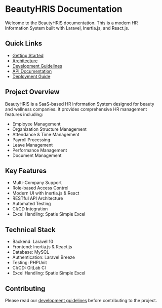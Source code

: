 # BeautyHRIS Documentation

Welcome to the BeautyHRIS documentation. This is a modern HR Information System built with Laravel, Inertia.js, and React.js.

## Quick Links

- [Getting Started](getting-started.md)
- [Architecture](architecture.md)
- [Development Guidelines](development-guidelines.md)
- [API Documentation](api-documentation.md)
- [Deployment Guide](deployment-guide.md)

## Project Overview

BeautyHRIS is a SaaS-based HR Information System designed for beauty and wellness companies. It provides comprehensive HR management features including:

- Employee Management
- Organization Structure Management
- Attendance & Time Management
- Payroll Processing
- Leave Management
- Performance Management
- Document Management

## Key Features

- Multi-Company Support
- Role-based Access Control
- Modern UI with Inertia.js & React
- RESTful API Architecture
- Automated Testing
- CI/CD Integration
- Excel Handling: Spatie Simple Excel

## Technical Stack

- Backend: Laravel 10
- Frontend: Inertia.js & React.js
- Database: MySQL
- Authentication: Laravel Breeze
- Testing: PHPUnit
- CI/CD: GitLab CI
- Excel Handling: Spatie Simple Excel

## Contributing

Please read our [development guidelines](development-guidelines.md) before contributing to the project.